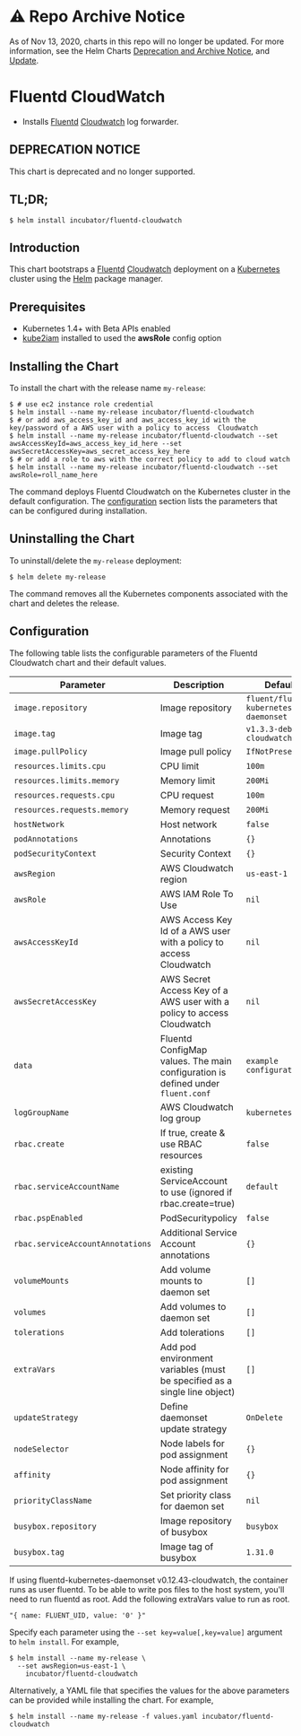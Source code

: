 # ⚠️ Repo Archive Notice

As of Nov 13, 2020, charts in this repo will no longer be updated.
For more information, see the Helm Charts [Deprecation and Archive Notice](https://github.com/helm/charts#%EF%B8%8F-deprecation-and-archive-notice), and [Update](https://helm.sh/blog/charts-repo-deprecation/).

# Fluentd CloudWatch

* Installs [Fluentd](https://www.fluentd.org/) [Cloudwatch](https://aws.amazon.com/cloudwatch/) log forwarder.

## DEPRECATION NOTICE

This chart is deprecated and no longer supported.

## TL;DR;

```console
$ helm install incubator/fluentd-cloudwatch
```

## Introduction

This chart bootstraps a [Fluentd](https://www.fluentd.org/) [Cloudwatch](https://aws.amazon.com/cloudwatch/) deployment on a [Kubernetes](http://kubernetes.io) cluster using the [Helm](https://helm.sh) package manager.

## Prerequisites

- Kubernetes 1.4+ with Beta APIs enabled
- [kube2iam](../../stable/kube2iam) installed to used the **awsRole** config option

## Installing the Chart

To install the chart with the release name `my-release`:

```console
$ # use ec2 instance role credential
$ helm install --name my-release incubator/fluentd-cloudwatch
$ # or add aws_access_key_id and aws_access_key_id with the key/password of a AWS user with a policy to access  Cloudwatch
$ helm install --name my-release incubator/fluentd-cloudwatch --set awsAccessKeyId=aws_access_key_id_here --set awsSecretAccessKey=aws_secret_access_key_here
$ # or add a role to aws with the correct policy to add to cloud watch
$ helm install --name my-release incubator/fluentd-cloudwatch --set awsRole=roll_name_here
```

The command deploys Fluentd Cloudwatch on the Kubernetes cluster in the default configuration. The [configuration](#configuration) section lists the parameters that can be configured during installation.

## Uninstalling the Chart

To uninstall/delete the `my-release` deployment:

```console
$ helm delete my-release
```

The command removes all the Kubernetes components associated with the chart and deletes the release.

## Configuration

The following table lists the configurable parameters of the Fluentd Cloudwatch chart and their default values.

| Parameter                       | Description                                                                     | Default                               |
| ------------------------------- | ------------------------------------------------------------------------------- | --------------------------------------|
| `image.repository`              | Image repository                                                                | `fluent/fluentd-kubernetes-daemonset` |
| `image.tag`                     | Image tag                                                                       | `v1.3.3-debian-cloudwatch-1.0`        |
| `image.pullPolicy`              | Image pull policy                                                               | `IfNotPresent`                        |
| `resources.limits.cpu`          | CPU limit                                                                       | `100m`                                |
| `resources.limits.memory`       | Memory limit                                                                    | `200Mi`                               |
| `resources.requests.cpu`        | CPU request                                                                     | `100m`                                |
| `resources.requests.memory`     | Memory request                                                                  | `200Mi`                               |
| `hostNetwork`                   | Host network                                                                    | `false`                               |
| `podAnnotations`                | Annotations                                                                     | `{}`                                  |
| `podSecurityContext`            | Security Context                                                                | `{}`                                  |
| `awsRegion`                     | AWS Cloudwatch region                                                           | `us-east-1`                           |
| `awsRole`                       | AWS IAM Role To Use                                                             | `nil`                                 |
| `awsAccessKeyId`                | AWS Access Key Id of a AWS user with a policy to access Cloudwatch              | `nil`                                 |
| `awsSecretAccessKey`            | AWS Secret Access Key of a AWS user with a policy to access Cloudwatch          | `nil`                                 |
| `data`                          | Fluentd ConfigMap values. The main configuration is defined under `fluent.conf` | `example configuration`               |
| `logGroupName`                  | AWS Cloudwatch log group                                                        | `kubernetes`                          |
| `rbac.create`                   | If true, create & use RBAC resources                                            | `false`                               |
| `rbac.serviceAccountName`       | existing ServiceAccount to use (ignored if rbac.create=true)                    | `default`                             |
| `rbac.pspEnabled`               | PodSecuritypolicy                                                               | `false`                               |
| `rbac.serviceAccountAnnotations`| Additional Service Account annotations                                          | `{}`                                  |
| `volumeMounts`                  | Add volume mounts to daemon set                                                 | `[]`                                  |
| `volumes`                       | Add volumes to daemon set                                                       | `[]`                                  |
| `tolerations`                   | Add tolerations                                                                 | `[]`                                  |
| `extraVars`                     | Add pod environment variables (must be specified as a single line object)       | `[]`                                  |
| `updateStrategy`                | Define daemonset update strategy                                                | `OnDelete`                            |
| `nodeSelector`                  | Node labels for pod assignment                                                  | `{}`                                  |
| `affinity`                      | Node affinity for pod assignment                                                | `{}`                                  |
| `priorityClassName`             | Set priority class for daemon set                                               | `nil`                                 |
| `busybox.repository`            | Image repository of busybox                                                     | `busybox`                             |
| `busybox.tag`                   | Image tag of busybox                                                            | `1.31.0`                              |


If using fluentd-kubernetes-daemonset v0.12.43-cloudwatch, the container runs as user fluentd. To be able to write pos files to the host system, you'll need to run fluentd as root. Add the following extraVars value to run as root.

```code
"{ name: FLUENT_UID, value: '0' }"
```

Specify each parameter using the `--set key=value[,key=value]` argument to `helm install`. For example,

```console
$ helm install --name my-release \
  --set awsRegion=us-east-1 \
    incubator/fluentd-cloudwatch
```

Alternatively, a YAML file that specifies the values for the above parameters can be provided while installing the chart. For example,

```console
$ helm install --name my-release -f values.yaml incubator/fluentd-cloudwatch
```
